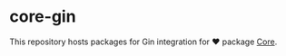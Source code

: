 # core-gin

This repository hosts packages for Gin integration for  ❤️ package [Core](https://github.com/DoNewsCode/core).
